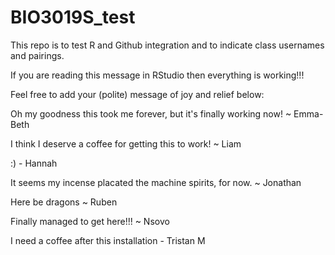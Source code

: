 # BIO3019S_test
This repo is to test R and Github integration and to indicate class usernames and pairings.

If you are reading this message in RStudio then everything is working!!!

Feel free to add your (polite) message of joy and relief below:

Oh my goodness this took me forever, but it's finally working now! ~ Emma-Beth

I think I deserve a coffee for getting this to work! ~ Liam

:) - Hannah 

It seems my incense placated the machine spirits, for now. ~ Jonathan

Here be dragons ~ Ruben

Finally managed to get here!!! ~  Nsovo

I need a coffee after this installation - Tristan M
